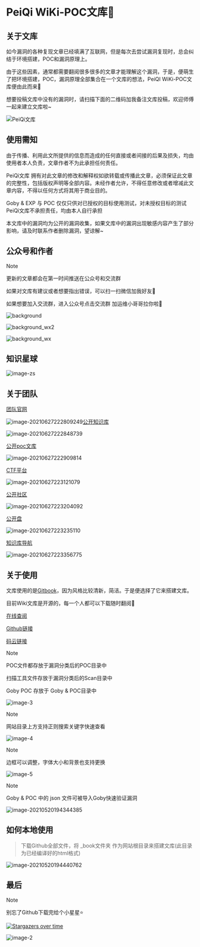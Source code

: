 # PeiQi  WiKi-POC文库🐑

## 关于文库

如今漏洞的各种复现文章已经填满了互联网，但是每次去尝试漏洞复现时，总会纠结于环境搭建，POC和漏洞原理上。

由于这些因素，通常都需要翻阅很多很多的文章才能理解这个漏洞，于是，便萌生了把环境搭建，POC，漏洞原理全部集合在一个文库的想法，PeiQI  WiKi-POC文库便由此而来🐣

想要投稿文库中没有的漏洞时，请扫描下面的二维码加我备注文库投稿，欢迎师傅一起来建立文库啦~

![PeiQi文库](http://wikioss.peiqi.tech/img/PeiQi%E6%96%87%E5%BA%93.gif)

## 使用需知

由于传播、利用此文所提供的信息而造成的任何直接或者间接的后果及损失，均由使用者本人负责，文章作者不为此承担任何责任。

PeiQi文库 拥有对此文章的修改和解释权如欲转载或传播此文章，必须保证此文章的完整性，包括版权声明等全部内容。未经作者允许，不得任意修改或者增减此文章内容，不得以任何方式将其用于商业目的。

Goby & EXP 与 POC 仅仅只供对已授权的目标使用测试，对未授权目标的测试PeiQi文库不承担责任，均由本人自行承担

本文库中的漏洞均为公开的漏洞收集，如果文库中的漏洞出现敏感内容产生了部分影响，请及时联系作者删除漏洞，望谅解~

## 公众号和作者

> [!NOTE]
>
> 更新的文章都会在第一时间推送在公众号和交流群
>
> 如果对文库有建议或者想要指出错误，可以扫一扫微信加我好友🐧
>
> 如果想要加入交流群，进入公众号点击交流群 加运维小哥哥拉你啦🐧

![background](http://wikioss.peiqi.tech/img/background.png)

![background_wx2](http://wikioss.peiqi.tech/img/background_wx2.png)

![background_wx](http://wikioss.peiqi.tech/img/background_wx.png)

## 知识星球

![image-zs](http://wikioss.peiqi.tech/img/image-zs.png)

## 关于团队

[团队官网](https://www.wgpsec.org/)

![image-20210627222809249](http://wikioss.peiqi.tech/vuln/image-20210627222809249.png?x-oss-process=image/auto-orient,1/quality,q_90/watermark,image_c2h1aXlpbi9zdWkucG5nP3gtb3NzLXByb2Nlc3M9aW1hZ2UvcmVzaXplLFBfMTQvYnJpZ2h0LC0zOS9jb250cmFzdCwtNjQ,g_se,t_17,x_1,y_10)[公开知识库](https://poc.wgpsec.org/)

![image-20210627222848739](http://wikioss.peiqi.tech/vuln/image-20210627222848739.png?x-oss-process=image/auto-orient,1/quality,q_90/watermark,image_c2h1aXlpbi9zdWkucG5nP3gtb3NzLXByb2Nlc3M9aW1hZ2UvcmVzaXplLFBfMTQvYnJpZ2h0LC0zOS9jb250cmFzdCwtNjQ,g_se,t_17,x_1,y_10)

[公开poc文库](https://poc.wgpsec.org/)

![image-20210627222909814](http://wikioss.peiqi.tech/vuln/image-20210627222909814.png?x-oss-process=image/auto-orient,1/quality,q_90/watermark,image_c2h1aXlpbi9zdWkucG5nP3gtb3NzLXByb2Nlc3M9aW1hZ2UvcmVzaXplLFBfMTQvYnJpZ2h0LC0zOS9jb250cmFzdCwtNjQ,g_se,t_17,x_1,y_10)

[CTF平台](https://ctf.wgpsec.org)

![image-20210627223121079](http://wikioss.peiqi.tech/vuln/image-20210627223121079.png?x-oss-process=image/auto-orient,1/quality,q_90/watermark,image_c2h1aXlpbi9zdWkucG5nP3gtb3NzLXByb2Nlc3M9aW1hZ2UvcmVzaXplLFBfMTQvYnJpZ2h0LC0zOS9jb250cmFzdCwtNjQ,g_se,t_17,x_1,y_10)

[公开社区](https://c.wgpsec.org)

![image-20210627223204092](http://wikioss.peiqi.tech/vuln/image-20210627223204092.png?x-oss-process=image/auto-orient,1/quality,q_90/watermark,image_c2h1aXlpbi9zdWkucG5nP3gtb3NzLXByb2Nlc3M9aW1hZ2UvcmVzaXplLFBfMTQvYnJpZ2h0LC0zOS9jb250cmFzdCwtNjQ,g_se,t_17,x_1,y_10)

[公开盘](https://pan.wgpsec.org)

![image-20210627223235110](http://wikioss.peiqi.tech/vuln/image-20210627223235110.png?x-oss-process=image/auto-orient,1/quality,q_90/watermark,image_c2h1aXlpbi9zdWkucG5nP3gtb3NzLXByb2Nlc3M9aW1hZ2UvcmVzaXplLFBfMTQvYnJpZ2h0LC0zOS9jb250cmFzdCwtNjQ,g_se,t_17,x_1,y_10)

[知识库导航](https://go.wgpsec.org/)

![image-20210627223356775](http://wikioss.peiqi.tech/vuln/image-20210627223356775.png?x-oss-process=image/auto-orient,1/quality,q_90/watermark,image_c2h1aXlpbi9zdWkucG5nP3gtb3NzLXByb2Nlc3M9aW1hZ2UvcmVzaXplLFBfMTQvYnJpZ2h0LC0zOS9jb250cmFzdCwtNjQ,g_se,t_17,x_1,y_10)

## 关于使用

文库使用的是[Gitbook](https://www.gitbook.com/)，因为风格比较清新，简洁。于是便选择了它来搭建文库。

目前Wiki文库是开源的，每一个人都可以下载随时翻阅🐬

[在线查阅](http://wiki.peiqi.tech)

[Github链接](https://github.com/PeiQi0/PeiQi-WIKI-POC)

[码云链接](https://gitee.com/yelisenyu/wiki)

> [!NOTE]
>
> POC文件都存放于漏洞分类后的POC目录中
>
> 扫描工具文件存放于漏洞分类后的Scan目录中
>
> Goby POC 存放于 Goby & POC目录中

![image-3](http://wikioss.peiqi.tech/img/image-3.png)

> [!NOTE]
>
> 网站目录上方支持正则搜索关键字快速查看

![image-4](http://wikioss.peiqi.tech/img/image-4.png)

> [!NOTE]
>
> 边框可以调整，字体大小和背景也支持更换

![image-5](http://wikioss.peiqi.tech/img/image-5.png)

> [!NOTE]
>
> Goby & POC 中的 json 文件可被导入Goby快速验证漏洞
>

![image-20210520194344385](http://wikioss.peiqi.tech/img/image-20210520194344385.png)

## 如何本地使用

> 下载Github全部文件，将 _book文件夹 作为网站根目录来搭建文库(此目录为已经编译好的html格式)

![image-20210520194440762](http://wikioss.peiqi.tech/img/image-20210520194440762.png)

## 最后

> [!NOTE]
>
> 别忘了Github下载完给个小星星⭐

[![Stargazers over time](https://starchart.cc/PeiQi0/PeiQi-WIKI-POC.svg)](https://starchart.cc/PeiQi0/PeiQi-WIKI-POC)

![image-2](http://wikioss.peiqi.tech/img/image-2.png)

